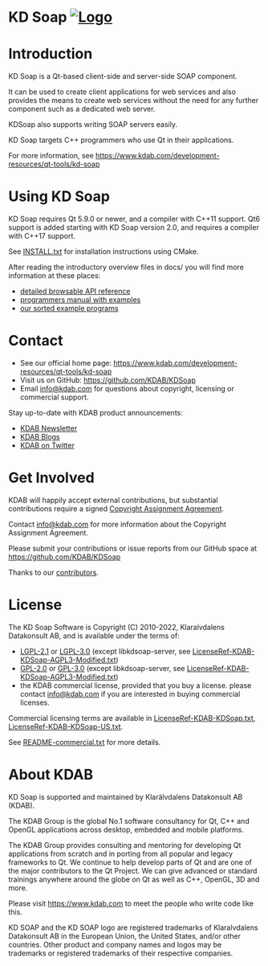 # <a name="title"></a> KD Soap [![Logo](https://github.com/KDAB/KDSoap/blob/master/images/kdsoap-medium.png)](https://www.kdab.com/development-resources/qt-tools/kd-soap)
Introduction
============
KD Soap is a Qt-based client-side and server-side SOAP component.

It can be used to create client applications for web services and also provides
the means to create web services without the need for any further component such
as a dedicated web server.

KDSoap also supports writing SOAP servers easily.

KD Soap targets C++ programmers who use Qt in their applications.

For more information, see https://www.kdab.com/development-resources/qt-tools/kd-soap

Using KD Soap
=============
KD Soap requires Qt 5.9.0 or newer, and a compiler with C++11 support.
Qt6 support is added starting with KD Soap version 2.0, and requires
a compiler with C++17 support.

See [INSTALL.txt](INSTALL.txt) for installation instructions using CMake.

After reading the introductory overview files in docs/
you will find more information at these places:

 * [detailed browsable API reference](https://docs.kdab.com/kdsoap)
 * [programmers manual with examples](docs/manual/kdsoap.pdf)
 * [our sorted example programs](examples/)

Contact
=======
* See our official home page: https://www.kdab.com/development-resources/qt-tools/kd-soap
* Visit us on GitHub: https://github.com/KDAB/KDSoap
* Email info@kdab.com for questions about copyright, licensing or commercial support.

Stay up-to-date with KDAB product announcements:

* [KDAB Newsletter](https://news.kdab.com)
* [KDAB Blogs](https://www.kdab.com/category/blogs)
* [KDAB on Twitter](https://twitter.com/KDABQt)

Get Involved
============
KDAB will happily accept external contributions, but substantial contributions require
a signed [Copyright Assignment Agreement](docs/KDSoap-CopyrightAssignmentForm.pdf).

Contact info@kdab.com for more information about the Copyright Assignment Agreement.

Please submit your contributions or issue reports from our GitHub space at
https://github.com/KDAB/KDSoap

Thanks to our [contributors](CONTRIBUTORS.txt).

License
=======
The KD Soap Software is Copyright (C) 2010-2022, Klaralvdalens Datakonsult AB,
and is available under the terms of:

* [LGPL-2.1](LICENSES/LGPL-2.1-only.txt) or [LGPL-3.0](LICENSES/LGPL-3.0-only.txt)
    (except libkdsoap-server, see [LicenseRef-KDAB-KDSoap-AGPL3-Modified.txt](LICENSES/LicenseRef-KDAB-KDSoap-AGPL3-Modified.txt))
* [GPL-2.0](LICENSES/GPL-2.0-only.txt) or [GPL-3.0](LICENSES/GPL-3.0-only.txt)
    (except libkdsoap-server, see [LicenseRef-KDAB-KDSoap-AGPL3-Modified.txt](LICENSES/LicenseRef-KDAB-KDSoap-AGPL3-Modified.txt))
* the KDAB commercial license, provided that you buy a license.
  please contact info@kdab.com if you are interested in buying commercial licenses.

Commercial licensing terms are available in
[LicenseRef-KDAB-KDSoap.txt](LICENSES/LicenseRef-KDAB-KDSoap.txt),
[LicenseRef-KDAB-KDSoap-US.txt](LICENSES/LicenseRef-KDAB-KDSoap-US.txt).

See [README-commercial.txt](README-commercial.txt) for more details.

About KDAB
==========
KD Soap is supported and maintained by Klarälvdalens Datakonsult AB (KDAB).

The KDAB Group is the global No.1 software consultancy for Qt, C++ and
OpenGL applications across desktop, embedded and mobile platforms.

The KDAB Group provides consulting and mentoring for developing Qt applications
from scratch and in porting from all popular and legacy frameworks to Qt.
We continue to help develop parts of Qt and are one of the major contributors
to the Qt Project. We can give advanced or standard trainings anywhere
around the globe on Qt as well as C++, OpenGL, 3D and more.

Please visit https://www.kdab.com to meet the people who write code like this.

KD SOAP and the KD SOAP logo are registered trademarks of Klaralvdalens Datakonsult AB
in the European Union, the United States, and/or other countries.  Other product and
company names and logos may be trademarks or registered trademarks of their respective companies.
